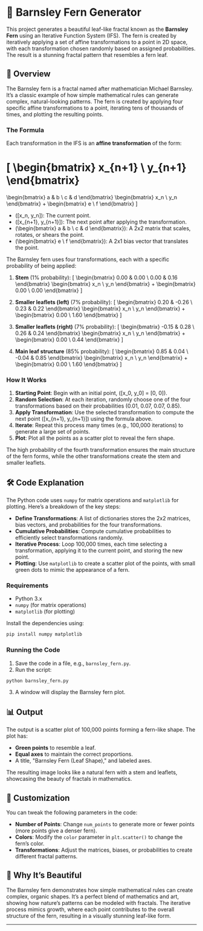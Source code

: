 # 🌿 Barnsley Fern Generator

This project generates a beautiful leaf-like fractal known as the **Barnsley Fern** using an Iterative Function System (IFS). The fern is created by iteratively applying a set of affine transformations to a point in 2D space, with each transformation chosen randomly based on assigned probabilities. The result is a stunning fractal pattern that resembles a fern leaf.

## 📖 Overview

The Barnsley fern is a fractal named after mathematician Michael Barnsley. It’s a classic example of how simple mathematical rules can generate complex, natural-looking patterns. The fern is created by applying four specific affine transformations to a point, iterating tens of thousands of times, and plotting the resulting points.

### The Formula

Each transformation in the IFS is an **affine transformation** of the form:

\[
\begin{bmatrix}
x_{n+1} \\
y_{n+1}
\end{bmatrix}
=
\begin{bmatrix}
a & b \\
c & d
\end{bmatrix}
\begin{bmatrix}
x_n \\
y_n
\end{bmatrix}
+
\begin{bmatrix}
e \\
f
\end{bmatrix}
\]

- \([x_n, y_n]\): The current point.
- \([x_{n+1}, y_{n+1}]\): The next point after applying the transformation.
- \(\begin{bmatrix} a & b \\ c & d \end{bmatrix}\): A 2x2 matrix that scales, rotates, or shears the point.
- \(\begin{bmatrix} e \\ f \end{bmatrix}\): A 2x1 bias vector that translates the point.

The Barnsley fern uses four transformations, each with a specific probability of being applied:

1. **Stem** (1% probability):
   \[
   \begin{bmatrix}
   0.00 & 0.00 \\
   0.00 & 0.16
   \end{bmatrix}
   \begin{bmatrix}
   x_n \\
   y_n
   \end{bmatrix}
   +
   \begin{bmatrix}
   0.00 \\
   0.00
   \end{bmatrix}
   \]

2. **Smaller leaflets (left)** (7% probability):
   \[
   \begin{bmatrix}
   0.20 & -0.26 \\
   0.23 & 0.22
   \end{bmatrix}
   \begin{bmatrix}
   x_n \\
   y_n
   \end{bmatrix}
   +
   \begin{bmatrix}
   0.00 \\
   1.60
   \end{bmatrix}
   \]

3. **Smaller leaflets (right)** (7% probability):
   \[
   \begin{bmatrix}
   -0.15 & 0.28 \\
   0.26 & 0.24
   \end{bmatrix}
   \begin{bmatrix}
   x_n \\
   y_n
   \end{bmatrix}
   +
   \begin{bmatrix}
   0.00 \\
   0.44
   \end{bmatrix}
   \]

4. **Main leaf structure** (85% probability):
   \[
   \begin{bmatrix}
   0.85 & 0.04 \\
   -0.04 & 0.85
   \end{bmatrix}
   \begin{bmatrix}
   x_n \\
   y_n
   \end{bmatrix}
   +
   \begin{bmatrix}
   0.00 \\
   1.60
   \end{bmatrix}
   \]

### How It Works

1. **Starting Point**: Begin with an initial point, \([x_0, y_0] = [0, 0]\).
2. **Random Selection**: At each iteration, randomly choose one of the four transformations based on their probabilities (0.01, 0.07, 0.07, 0.85).
3. **Apply Transformation**: Use the selected transformation to compute the next point \([x_{n+1}, y_{n+1}]\) using the formula above.
4. **Iterate**: Repeat this process many times (e.g., 100,000 iterations) to generate a large set of points.
5. **Plot**: Plot all the points as a scatter plot to reveal the fern shape.

The high probability of the fourth transformation ensures the main structure of the fern forms, while the other transformations create the stem and smaller leaflets.

## 🛠️ Code Explanation

The Python code uses `numpy` for matrix operations and `matplotlib` for plotting. Here’s a breakdown of the key steps:

- **Define Transformations**: A list of dictionaries stores the 2x2 matrices, bias vectors, and probabilities for the four transformations.
- **Cumulative Probabilities**: Compute cumulative probabilities to efficiently select transformations randomly.
- **Iterative Process**: Loop 100,000 times, each time selecting a transformation, applying it to the current point, and storing the new point.
- **Plotting**: Use `matplotlib` to create a scatter plot of the points, with small green dots to mimic the appearance of a fern.

### Requirements

- Python 3.x
- `numpy` (for matrix operations)
- `matplotlib` (for plotting)

Install the dependencies using:

```bash
pip install numpy matplotlib
```

### Running the Code

1. Save the code in a file, e.g., `barnsley_fern.py`.
2. Run the script:

```bash
python barnsley_fern.py
```

3. A window will display the Barnsley fern plot.

## 📊 Output

The output is a scatter plot of 100,000 points forming a fern-like shape. The plot has:
- **Green points** to resemble a leaf.
- **Equal axes** to maintain the correct proportions.
- A title, "Barnsley Fern (Leaf Shape)," and labeled axes.

The resulting image looks like a natural fern with a stem and leaflets, showcasing the beauty of fractals in mathematics.

## 🎨 Customization

You can tweak the following parameters in the code:
- **Number of Points**: Change `num_points` to generate more or fewer points (more points give a denser fern).
- **Colors**: Modify the `color` parameter in `plt.scatter()` to change the fern’s color.
- **Transformations**: Adjust the matrices, biases, or probabilities to create different fractal patterns.

## 🌟 Why It’s Beautiful

The Barnsley fern demonstrates how simple mathematical rules can create complex, organic shapes. It’s a perfect blend of mathematics and art, showing how nature’s patterns can be modeled with fractals. The iterative process mimics growth, where each point contributes to the overall structure of the fern, resulting in a visually stunning leaf-like form.

---

